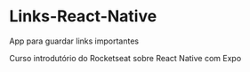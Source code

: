 # Links-React-Native
App para guardar links importantes

Curso introdutório do Rocketseat sobre React Native com Expo